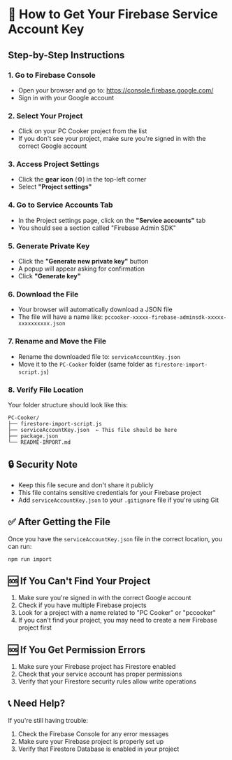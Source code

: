 # 🔑 How to Get Your Firebase Service Account Key

## Step-by-Step Instructions

### 1. Go to Firebase Console
- Open your browser and go to: https://console.firebase.google.com/
- Sign in with your Google account

### 2. Select Your Project
- Click on your PC Cooker project from the list
- If you don't see your project, make sure you're signed in with the correct Google account

### 3. Access Project Settings
- Click the **gear icon** (⚙️) in the top-left corner
- Select **"Project settings"**

### 4. Go to Service Accounts Tab
- In the Project settings page, click on the **"Service accounts"** tab
- You should see a section called "Firebase Admin SDK"

### 5. Generate Private Key
- Click the **"Generate new private key"** button
- A popup will appear asking for confirmation
- Click **"Generate key"**

### 6. Download the File
- Your browser will automatically download a JSON file
- The file will have a name like: `pccooker-xxxxx-firebase-adminsdk-xxxxx-xxxxxxxxxx.json`

### 7. Rename and Move the File
- Rename the downloaded file to: `serviceAccountKey.json`
- Move it to the `PC-Cooker` folder (same folder as `firestore-import-script.js`)

### 8. Verify File Location
Your folder structure should look like this:
```
PC-Cooker/
├── firestore-import-script.js
├── serviceAccountKey.json  ← This file should be here
├── package.json
└── README-IMPORT.md
```

## 🔒 Security Note
- Keep this file secure and don't share it publicly
- This file contains sensitive credentials for your Firebase project
- Add `serviceAccountKey.json` to your `.gitignore` file if you're using Git

## ✅ After Getting the File
Once you have the `serviceAccountKey.json` file in the correct location, you can run:

```bash
npm run import
```

## 🆘 If You Can't Find Your Project
1. Make sure you're signed in with the correct Google account
2. Check if you have multiple Firebase projects
3. Look for a project with a name related to "PC Cooker" or "pccooker"
4. If you can't find your project, you may need to create a new Firebase project first

## 🆘 If You Get Permission Errors
1. Make sure your Firebase project has Firestore enabled
2. Check that your service account has proper permissions
3. Verify that your Firestore security rules allow write operations

## 📞 Need Help?
If you're still having trouble:
1. Check the Firebase Console for any error messages
2. Make sure your Firebase project is properly set up
3. Verify that Firestore Database is enabled in your project 